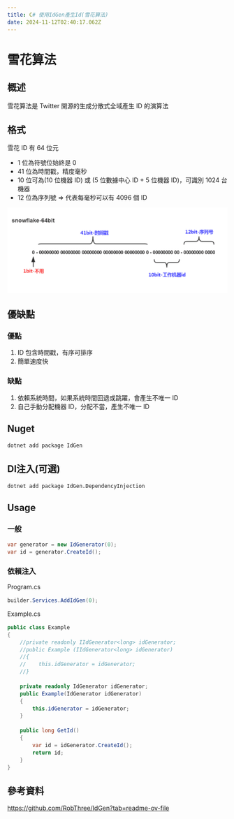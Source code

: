 ```yaml
---
title: C# 使用IdGen產生Id(雪花算法)
date: 2024-11-12T02:40:17.062Z
---
```


# 雪花算法

## 概述

雪花算法是 Twitter 開源的生成分散式全域產生 ID 的演算法

## 格式

雪花 ID 有 64 位元

- 1 位為符號位始終是 0
- 41 位為時間戳，精度毫秒
- 10 位可為(10 位機器 ID) 或 (5 位數據中心 ID + 5 位機器 ID)，可識別 1024 台機器
- 12 位為序列號 => 代表每毫秒可以有 4096 個 ID

![snowflake_structure.image](https://github.com/looperhuang/tinymind-blog/blob/main/assets/images/2024-11-12/1731380060528.png)

## 優缺點

### 優點

1. ID 包含時間戳，有序可排序
2. 簡單速度快

### 缺點

1. 依賴系統時間，如果系統時間回退或跳躍，會產生不唯一 ID
2. 自己手動分配機器 ID，分配不當，產生不唯一 ID

## Nuget
```
dotnet add package IdGen
```
## DI注入(可選)
```
dotnet add package IdGen.DependencyInjection
```

## Usage

### 一般
```C#
var generator = new IdGenerator(0);
var id = generator.CreateId();
```

### 依賴注入
Program.cs
```C#
builder.Services.AddIdGen(0);
```
Example.cs
```C#
public class Example
{
    //private readonly IIdGenerator<long> idGenerator;
    //public Example (IIdGenerator<long> idGenerator)
    //{
    //    this.idGenerator = idGenerator;
    //}
    
    private readonly IdGenerator idGenerator;
    public Example(IdGenerator idGenerator)
    {
        this.idGenerator = idGenerator;
    }

    public long GetId()
    {
        var id = idGenerator.CreateId();
        return id;
    }
}
```

## 參考資料
https://github.com/RobThree/IdGen?tab=readme-ov-file


